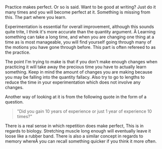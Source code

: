 Practice makes perfect. Or so is said. Want to be good at writing? Just do it many times and you will become perfect at it. Something is missing from this. The part where you learn.

Experimentation is essential for overall improvement, although this sounds quite trite, I think it's more accurate than the quantity argument. Â Learning something can take a long time, and when you are changing one thing at a time as is most manageable, you will find yourself going through many of the motions you have gone through before. This part is often refereed to as the practice.

The point I'm trying to make is that if you don't make enough changes when practicing it will take away the precious time you have to actually learn something. Keep in mind the amount of changes you are making because you may be falling into the quantity fallacy. Also try to go to lengths to reduce the time in your experimentation which does not involve any changes.

Another way of looking at it is from the following quote in the form of a question.
<blockquote>"Did you gain 10 years of experience or just 1 year of experience 10 times?"</blockquote>
There is a real sense in which repetition does make perfect, This is in regards to biology. Stretching muscle long enough will eventually leave it loose like a rubber band. There is also a similar concept in regards to memory whereÂ you can recall something quicker if you think it more often.
